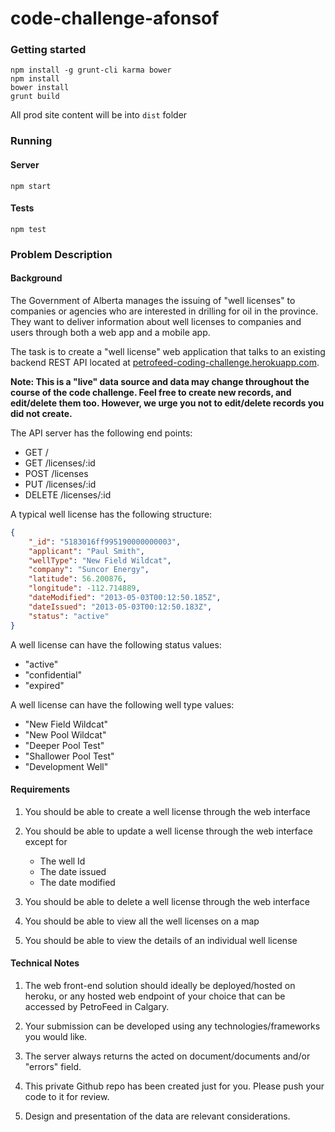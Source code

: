 # code-challenge-afonsof

### Getting started
```
npm install -g grunt-cli karma bower
npm install
bower install
grunt build
```

All prod site content will be into ```dist``` folder

### Running
#### Server
```
npm start
```

#### Tests
```
npm test
```

### Problem Description

#### Background

The Government of Alberta manages the issuing of "well licenses" to companies or agencies who are interested in drilling for oil in the province. They want to deliver information about well licenses to companies and users through both a web app and a mobile app.

The task is to create a "well license" web application that talks to an existing backend REST API located at [petrofeed-coding-challenge.herokuapp.com](http://petrofeed-coding-challenge.herokuapp.com). 

**Note: This is a "live" data source and data may change throughout the course of the code challenge. Feel free to create new records, and edit/delete them too. However, we urge you not to edit/delete records you did not create.** 

The API server has the following end points:

* GET /
* GET /licenses/:id
* POST /licenses
* PUT /licenses/:id
* DELETE /licenses/:id

A typical well license has the following structure:

```json
{
    "_id": "5183016ff995190000000003",
    "applicant": "Paul Smith",
    "wellType": "New Field Wildcat",
    "company": "Suncor Energy",
    "latitude": 56.200876,
    "longitude": -112.714889,
    "dateModified": "2013-05-03T00:12:50.185Z",
    "dateIssued": "2013-05-03T00:12:50.183Z",
    "status": "active"
}
```

A well license can have the following status values:

* "active"
* "confidential"
* "expired"


A well license can have the following well type values:

* "New Field Wildcat"
* "New Pool Wildcat"
* "Deeper Pool Test"
* "Shallower Pool Test"
* "Development Well"


#### Requirements

1. You should be able to create a well license through the web interface

2. You should be able to update a well license through the web interface except for
    * The well Id
    * The date issued
    * The date modified

3. You should be able to delete a well license through the web interface

4. You should be able to view all the well licenses on a map

5. You should be able to view the details of an individual well license


#### Technical Notes

1. The web front-end solution should ideally be deployed/hosted on heroku, or any hosted web endpoint of your choice that can be accessed by PetroFeed in Calgary.

2. Your submission can be developed using any technologies/frameworks you would like.

3. The server always returns the acted on document/documents and/or "errors" field.

4. This private Github repo has been created just for you. Please push your code to it for review.

5. Design and presentation of the data are relevant considerations.
